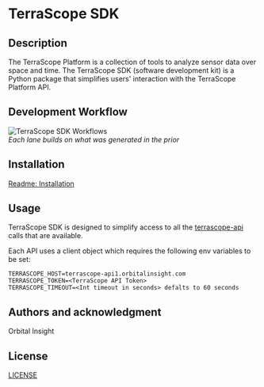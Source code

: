 # TerraScope SDK

## Description

The TerraScope Platform is a collection of tools to analyze sensor data over space and time. The TerraScope SDK 
(software development kit) is a Python package that simplifies users' interaction with the TerraScope Platform API.

## Development Workflow

![TerraScope SDK Workflows](https://gitlab.com/orbitalinsight/terrascope_sdk/-/blob/master/.resources/terrascope-workflow.png "TerraScope SDK Workflows")<br>*Each lane builds on
what was generated in the prior*

## Installation

[Readme: Installation](https://terrascope.readme.io/docs/installation-1)

## Usage

TerraScope SDK is designed to simplify access to all the [terrascope-api](https://gitlab.com/orbitalinsight/oi_papi) calls
that are available. 

Each API uses a client object which requires the following env variables to be set:

```shell
TERRASCOPE_HOST=terrascope-api1.orbitalinsight.com
TERRASCOPE_TOKEN=<TerraScope API Token>
TERRASCOPE_TIMEOUT=<Int timeout in seconds> defalts to 60 seconds
```

## Authors and acknowledgment

Orbital Insight

## License

[LICENSE](LICENSE)

